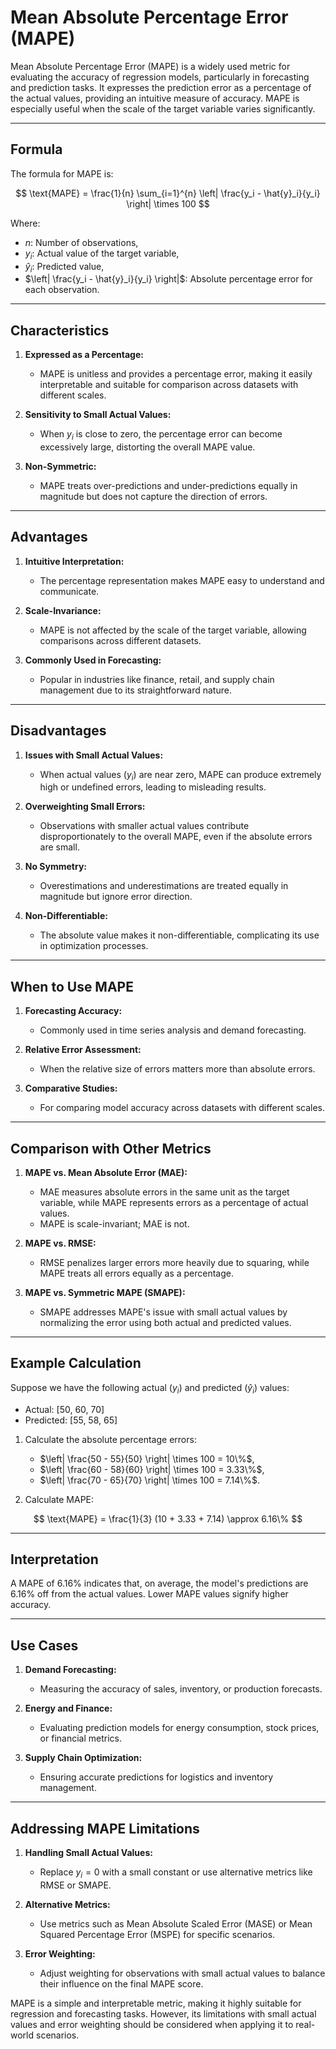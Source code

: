 # Mean Absolute Percentage Error (MAPE)

Mean Absolute Percentage Error (MAPE) is a widely used metric for evaluating the accuracy of regression models, particularly in forecasting and prediction tasks. It expresses the prediction error as a percentage of the actual values, providing an intuitive measure of accuracy. MAPE is especially useful when the scale of the target variable varies significantly.

---

## Formula

The formula for MAPE is:

$$
\text{MAPE} = \frac{1}{n} \sum_{i=1}^{n} \left| \frac{y_i - \hat{y}_i}{y_i} \right| \times 100
$$

Where:

- $n$: Number of observations,
- $y_i$: Actual value of the target variable,
- $\hat{y}_i$: Predicted value,
- $\left| \frac{y_i - \hat{y}_i}{y_i} \right|$: Absolute percentage error for each observation.

---

## Characteristics

1. **Expressed as a Percentage:**  
    - MAPE is unitless and provides a percentage error, making it easily interpretable and suitable for comparison across datasets with different scales.

2. **Sensitivity to Small Actual Values:**  
    - When $y_i$ is close to zero, the percentage error can become excessively large, distorting the overall MAPE value.

3. **Non-Symmetric:**  
    - MAPE treats over-predictions and under-predictions equally in magnitude but does not capture the direction of errors.

---

## Advantages

1. **Intuitive Interpretation:**  
    - The percentage representation makes MAPE easy to understand and communicate.

2. **Scale-Invariance:**  
    - MAPE is not affected by the scale of the target variable, allowing comparisons across different datasets.

3. **Commonly Used in Forecasting:**  
    - Popular in industries like finance, retail, and supply chain management due to its straightforward nature.

---

## Disadvantages

1. **Issues with Small Actual Values:**  
    - When actual values ($y_i$) are near zero, MAPE can produce extremely high or undefined errors, leading to misleading results.

2. **Overweighting Small Errors:**  
    - Observations with smaller actual values contribute disproportionately to the overall MAPE, even if the absolute errors are small.

3. **No Symmetry:**  
    - Overestimations and underestimations are treated equally in magnitude but ignore error direction.

4. **Non-Differentiable:**  
    - The absolute value makes it non-differentiable, complicating its use in optimization processes.

---

## When to Use MAPE

1. **Forecasting Accuracy:**  
    - Commonly used in time series analysis and demand forecasting.

2. **Relative Error Assessment:**  
    - When the relative size of errors matters more than absolute errors.

3. **Comparative Studies:**  
    - For comparing model accuracy across datasets with different scales.

---

## Comparison with Other Metrics

1. **MAPE vs. Mean Absolute Error (MAE):**  
    - MAE measures absolute errors in the same unit as the target variable, while MAPE represents errors as a percentage of actual values.  
    - MAPE is scale-invariant; MAE is not.

2. **MAPE vs. RMSE:**  
    - RMSE penalizes larger errors more heavily due to squaring, while MAPE treats all errors equally as a percentage.

3. **MAPE vs. Symmetric MAPE (SMAPE):**  
    - SMAPE addresses MAPE's issue with small actual values by normalizing the error using both actual and predicted values.

---

## Example Calculation

Suppose we have the following actual ($y_i$) and predicted ($\hat{y}_i$) values:

- Actual: [50, 60, 70]
- Predicted: [55, 58, 65]

1. Calculate the absolute percentage errors:
    - $\left| \frac{50 - 55}{50} \right| \times 100 = 10\%$,
    - $\left| \frac{60 - 58}{60} \right| \times 100 = 3.33\%$,
    - $\left| \frac{70 - 65}{70} \right| \times 100 = 7.14\%$.

2. Calculate MAPE:

$$
\text{MAPE} = \frac{1}{3} (10 + 3.33 + 7.14) \approx 6.16\%
$$

---

## Interpretation

A MAPE of 6.16% indicates that, on average, the model's predictions are 6.16% off from the actual values. Lower MAPE values signify higher accuracy.

---

## Use Cases

1. **Demand Forecasting:**  
    - Measuring the accuracy of sales, inventory, or production forecasts.

2. **Energy and Finance:**  
    - Evaluating prediction models for energy consumption, stock prices, or financial metrics.

3. **Supply Chain Optimization:**  
    - Ensuring accurate predictions for logistics and inventory management.

---

## Addressing MAPE Limitations

1. **Handling Small Actual Values:**  
    - Replace $y_i = 0$ with a small constant or use alternative metrics like RMSE or SMAPE.

2. **Alternative Metrics:**  
    - Use metrics such as Mean Absolute Scaled Error (MASE) or Mean Squared Percentage Error (MSPE) for specific scenarios.

3. **Error Weighting:**  
    - Adjust weighting for observations with small actual values to balance their influence on the final MAPE score.

MAPE is a simple and interpretable metric, making it highly suitable for regression and forecasting tasks. However, its limitations with small actual values and error weighting should be considered when applying it to real-world scenarios.
